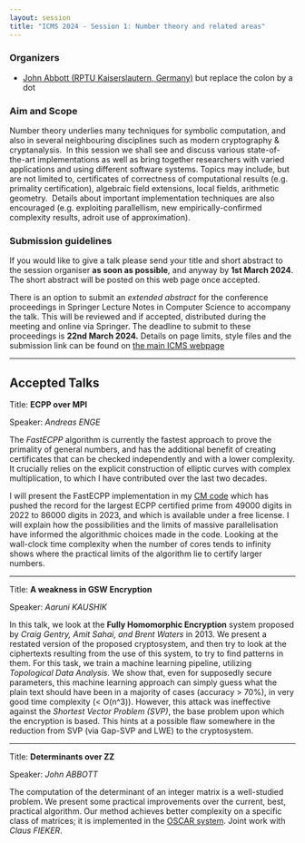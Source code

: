```yaml
---
layout: session
title: "ICMS 2024 - Session 1: Number theory and related areas"
---
```

### Organizers
   * [John Abbott (RPTU Kaiserslautern, Germany)](mailto:john:abbott@rptu.de) but replace the colon by a dot<br/>

### Aim and Scope
Number theory underlies many techniques for symbolic computation, and also in several neighbouring disciplines such as modern cryptography & cryptanalysis.  In this session we shall see and discuss various state-of-the-art implementations as well as bring together researchers with varied applications and using different software systems. Topics may include, but are not limited to, certificates of correctness of computational results (e.g. primality certification), algebraic field extensions, local fields, arithmetic geometry.  Details about important implementation techniques are also encouraged (e.g. exploiting parallellism, new empirically-confirmed complexity results, adroit use of approximation).

### Submission guidelines
 If you would like to give a talk please send your title and short abstract to the session organiser <b>as soon as possible</b>, and anyway by <b>1st March 2024</b>.  The short abstract will be posted on this web page once accepted.

There is an option to submit an _extended abstract_ for 
      the conference proceedings in Springer Lecture Notes in Computer Science
      to accompany the talk.  This will be reviewed and if accepted, 
      distributed during the meeting and online via Springer. The deadline to 
      submit to these proceedings is **22nd March 2024.**  Details on page
      limits, style files and the submission link can be found on
      [the main ICMS webpage](https://maths.dur.ac.uk/icms2024/ICMS2024_Registration.html)

  ---
  
## Accepted Talks

Title:  **ECPP over MPI**

Speaker: *Andreas ENGE*

The *FastECPP* algorithm is currently the fastest approach to prove the
primality of general numbers, and has the additional benefit of creating
certificates that can be checked independently and with a lower complexity.
It crucially relies on the explicit construction of elliptic curves with
complex multiplication, to which I have contributed over the last two
decades.

I will present the FastECPP implementation in my [CM code](https://www.multiprecision.org/cm/ecpp.html)
which has pushed the record for the largest ECPP certified prime from
49000 digits in 2022 to 86000 digits in 2023, and which is available under
a free license.  I will explain how the possibilities and the limits of
massive parallelisation have informed the algorithmic choices made in the
code.  Looking at the wall-clock time complexity when the number of cores
tends to infinity shows where the practical limits of the algorithm lie
to certify larger numbers.

---

Title: **A weakness in GSW Encryption**

Speaker: *Aaruni KAUSHIK*

In this talk, we look at the **Fully Homomorphic Encryption** system proposed by
*Craig Gentry, Amit Sahai, and Brent Waters* in 2013.  We present a restated version
of the proposed cryptosystem, and then try to look at the ciphertexts resulting from
the use of this system, to try to find patterns in them.  For this task, we train a
machine learning pipeline, utilizing *Topological Data Analysis.*  We show that, even
for supposedly secure parameters, this machine learning approach can simply guess what
the plain text should have been in a majority of cases (accuracy > 70%), in very good
time complexity (< O(n^3)).  However, this attack was ineffective against the
*Shortest Vector Problem (SVP)*, the base problem upon which the encryption is based.
This hints at a possible flaw somewhere in the reduction from SVP (via Gap-SVP and LWE) to the cryptosystem.

---
Title: **Determinants over ZZ**

Speaker: *John ABBOTT*

The computation of the determinant of an integer matrix is a well-studied problem.
We present some practical improvements over the current, best, practical algorithm.
Our method achieves better complexity on a specific class of matrices; it is
implemented in the [OSCAR system](https://www.oscar-system.org).  Joint work with
*Claus FIEKER*.
